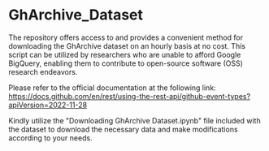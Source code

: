 # GhArchive_Dataset
The repository offers access to and provides a convenient method for downloading the GhArchive dataset on an hourly basis at no cost. This script can be utilized by researchers who are unable to afford Google BigQuery, enabling them to contribute to open-source software (OSS) research endeavors.

Please refer to the official documentation at the following link: https://docs.github.com/en/rest/using-the-rest-api/github-event-types?apiVersion=2022-11-28

Kindly utilize the "Downloading GhArchive Dataset.ipynb" file included with the dataset to download the necessary data and make modifications according to your needs.

